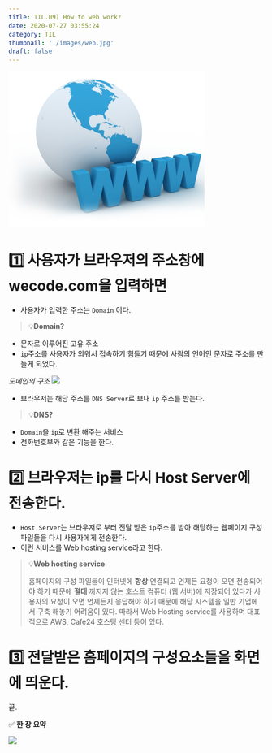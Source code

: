 ```yaml
---
title: TIL.09) How to web work?
date: 2020-07-27 03:55:24
category: TIL
thumbnail: './images/web.jpg'
draft: false
---
```


![](./images/web.jpg)

# 1️⃣ 사용자가 브라우저의 주소창에 wecode.com을 입력하면

- 사용자가 입력한 주소는 `Domain` 이다.

> 💡**Domain?**
- 문자로 이루어진 고유 주소
- `ip`주소를 사용자가 외워서 접속하기 힘들기 때문에 사람의 언어인 문자로 주소를 만들게 되었다.
>
*도메인의 구조*
![](https://images.velog.io/images/yongineer1990/post/acd39681-8fcb-4a3a-8401-26def6897854/image.png)

- 브라우저는 해당 주소를 `DNS Server`로 보내 `ip` 주소를 받는다.

> 💡**DNS?**
- `Domain`을 `ip`로 변환 해주는 서비스
- 전화번호부와 같은 기능을 한다.

# 2️⃣ 브라우저는 ip를 다시 Host Server에 전송한다.

- `Host Server`는 브라우저로 부터 전달 받은 `ip`주소를 받아 해당하는 웹페이지 구성 파일들을 다시 사용자에게 전송한다.
- 이런 서비스를 Web hosting service라고 한다.

> 💡**Web hosting service**
>
>홈페이지의 구성 파일들이 인터넷에 **항상** 연결되고 언제든 요청이 오면 전송되어야 하기 때문에 **절대** 꺼지지 않는 호스트 컴퓨터 (웹 서버)에 저장되어 있다가 사용자의 요청이 오면 언제든지 응답해야 하기 때문에 해당 시스템을 일반 기업에서 구축 해놓기 어려움이 있다. 따라서 Web Hosting service를 사용하며 대표적으로 AWS, Cafe24 호스팅 센터 등이 있다.

# 3️⃣ 전달받은 홈페이지의 구성요소들을 화면에 띄운다.

끝.

✅ **한 장 요약**

![](https://images.velog.io/images/yongineer1990/post/41b403ae-085e-4264-bdcb-bbb3b5dbd1a4/image.png)
